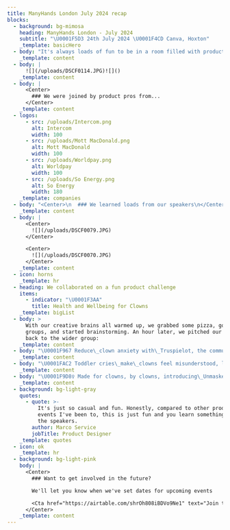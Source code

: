 ```yaml
---
title: ManyHands London July 2024 recap
blocks:
  - background: bg-mimosa
    heading: ManyHands London - July 2024
    subtitle: "\U0001F5D3️ 24th July 2024 \U0001F4CD Canva, Hoxton"
    _template: basicHero
  - body: "It's always loads of fun to be in a room filled with product pros to work on a fictional brief. We're constantly blown away by the creativity and camaraderie that people bring to our silly product challenges.\n\nMassive thank you to everyone who came along to our July event. \U0001F64C\n"
    _template: content
  - body: |
      ![](/uploads/DSCF0114.JPG)![]()
    _template: content
  - body: |
      <Center>
        ### We were joined by product pros from...
      </Center>
    _template: content
  - logos:
      - src: /uploads/Intercom.png
        alt: Intercom
        width: 100
      - src: /uploads/Mott MacDonald.png
        alt: Mott MacDonald
        width: 100
      - src: /uploads/Worldpay.png
        alt: Worldpay
        width: 100
      - src: /uploads/So Energy.png
        alt: So Energy
        width: 180
    _template: companies
  - body: "<Center>\n  ### We learned loads from our speakers\n</Center>\n\n<Center>\n  ![Jessica and Trenton](</uploads/ManyHands July 2024 (3).png> \"Jessica and Trenton\")![Luisa and Jane](</uploads/ManyHands April 2024 (1).png> \"T\")\n</Center>\n\nTrenton Moss, the brilliant bestselling author from [Team Sterka](https://sterka.team/) gave us a masterclass on emotional intelligence.\n\nJessica Edwards from [Canva](https://www.canva.com/),\_told us about 'The art of the prototype' from her interesting perspective from  software developer to creative technologist.\n"
    _template: content
  - body: |
      <Center>
        ![](/uploads/DSCF0079.JPG)
      </Center>

      <Center>
        ![](/uploads/DSCF0070.JPG)
      </Center>
    _template: content
  - icon: horns
    _template: hr
  - heading: We collaborated on a fun product challenge
    items:
      - indicator: "\U0001F3AA"
        title: Health and Wellbeing for Clowns
    _template: bigList
  - body: >
      With our creative brains all warmed up, we grabbed some pizza, got into
      groups, and started brainstorming. An hour later, we pitched our ideas
      back to the wider group:
    _template: content
  - body: "\U0001F967 Reduce\_clown anxiety with\_Truspielot, the community app to help fellow clowns protect themselves\_from unexpected pies to the face. \"The pie is coming, are you ready?\"\_\n"
    _template: content
  - body: "\U0001FAC2 Toddler cries\_make\_clowns feel misunderstood, leading them to become villains -\_protect Clown mental health with\_Circus, a safe space of\_community, therapy and\_coaching.\n"
    _template: content
  - body: "\U0001F9D8‍♀️ Made for clowns, by clowns, introducing\_Unmasked,\_a reddit style support group for when clowns step off the stage. Unwind & debrief\_with\_fellow verified clowns.\n"
    _template: content
  - background: bg-light-gray
    quotes:
      - quote: >-
          It's just so casual and fun. Honestly, compared to other product
          events I've been to, this is just fun and you learn something new with
          the speakers.
        author: Marco Service
        jobTitle: Product Designer
    _template: quotes
  - icon: ok
    _template: hr
  - background: bg-light-pink
    body: |
      <Center>
        ### Want to get involved in the future?

        We'll let you know when we've set dates for upcoming events

        <Cta href="https://airtable.com/shrOh808iBDVo9Ne1" text="Join the list" />
      </Center>
    _template: content
---
```


